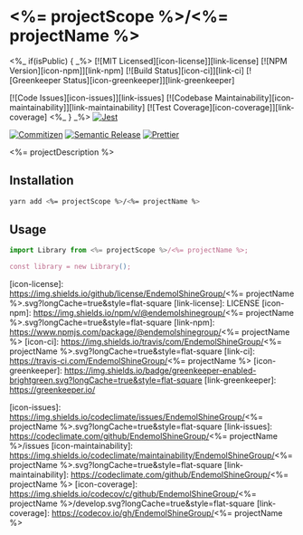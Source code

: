# <%= projectScope %>/<%= projectName %>

<%_ if(isPublic) { _%>
[![MIT Licensed][icon-license]][link-license]
[![NPM Version][icon-npm]][link-npm]
[![Build Status][icon-ci]][link-ci]
[![Greenkeeper Status][icon-greenkeeper]][link-greenkeeper]

[![Code Issues][icon-issues]][link-issues]
[![Codebase Maintainability][icon-maintainability]][link-maintainability]
[![Test Coverage][icon-coverage]][link-coverage]
<%_ } _%>
[![Jest][icon-jest]][link-jest]

[![Commitizen][icon-commitizen]][link-commitizen]
[![Semantic Release][icon-semantic-release]][link-semantic-release]
[![Prettier][icon-prettier]][link-prettier]

<%= projectDescription %>

## Installation

```bash
yarn add <%= projectScope %>/<%= projectName %>
```

## Usage

```typescript
import Library from <%= projectScope %>/<%= projectName %>;

const library = new Library();
```

[icon-license]: https://img.shields.io/github/license/EndemolShineGroup/<%= projectName %>.svg?longCache=true&style=flat-square
[link-license]: LICENSE
[icon-npm]: https://img.shields.io/npm/v/@endemolshinegroup/<%= projectName %>.svg?longCache=true&style=flat-square
[link-npm]: https://www.npmjs.com/package/@endemolshinegroup/<%= projectName %>
[icon-ci]: https://img.shields.io/travis/com/EndemolShineGroup/<%= projectName %>.svg?longCache=true&style=flat-square
[link-ci]: https://travis-ci.com/EndemolShineGroup/<%= projectName %>
[icon-greenkeeper]: https://img.shields.io/badge/greenkeeper-enabled-brightgreen.svg?longCache=true&style=flat-square
[link-greenkeeper]: https://greenkeeper.io/

[icon-issues]: https://img.shields.io/codeclimate/issues/EndemolShineGroup/<%= projectName %>.svg?longCache=true&style=flat-square
[link-issues]: https://codeclimate.com/github/EndemolShineGroup/<%= projectName %>/issues
[icon-maintainability]: https://img.shields.io/codeclimate/maintainability/EndemolShineGroup/<%= projectName %>.svg?longCache=true&style=flat-square
[link-maintainability]: https://codeclimate.com/github/EndemolShineGroup/<%= projectName %>
[icon-coverage]: https://img.shields.io/codecov/c/github/EndemolShineGroup/<%= projectName %>/develop.svg?longCache=true&style=flat-square
[link-coverage]: https://codecov.io/gh/EndemolShineGroup/<%= projectName %>

[icon-jest]: https://img.shields.io/badge/tested_with-jest-99424f.svg?longCache=true&style=flat-square
[link-jest]: https://jestjs.io/

[icon-commitizen]: https://img.shields.io/badge/commitizen-friendly-brightgreen.svg?longCache=true&style=flat-square
[link-commitizen]: http://commitizen.github.io/cz-cli/
[icon-semantic-release]: https://img.shields.io/badge/%20%20%F0%9F%93%A6%F0%9F%9A%80-semantic--release-e10079.svg?longCache=true&style=flat-square
[link-semantic-release]: https://semantic-release.gitbooks.io/semantic-release/
[icon-prettier]: https://img.shields.io/badge/code_style-prettier-ff69b4.svg?longCache=true&style=flat-square
[link-prettier]: https://prettier.io/

